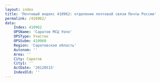 ```yaml
---
layout: index
title: 'Почтовый индекс 410962: отделение почтовой связи Почты России'
permalink: /410962/
data:
    Index: 410962
    OPSName: 'Саратов МСЦ Уопо'
    OPSType: Участок
    OPSSubm: 410960
    Region: 'Саратовская область'
    Autonom: ''
    Area: ''
    City: Саратов
    City1: ''
    ActDate: '20120515'
    IndexOld: ''
---
```

